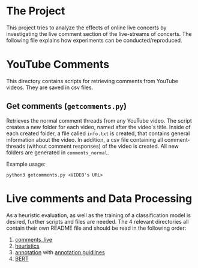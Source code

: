 # The Project
This project tries to analyze the effects of online live concerts by investigating the live comment section of the live-streams of concerts. The following file explains how experiments can be conducted/reproduced.

# YouTube Comments
This directory contains scripts for retrieving comments from YouTube videos. They are saved in csv files.

## Get comments (`getcomments.py`)
Retrieves the normal comment threads from any YouTube video. The script creates a new folder for each video, named after the video's title. 
Inside of each created folder, a file called `info.txt` is created, that contains general information about the video. In addition, a csv file containing all comment-threads (without comment responses) of the video is created. All new folders are generated in `comments_normal`.

Example usage:
```
python3 getcomments.py <VIDEO's URL>
```

# Live comments and Data Processing
As a heuristic evaluation, as well as the training of a classification model is desired, further scripts and files are needed. The 4 relevant directories all contain their own README file and should be read in the following order:

1. [comments_live](comments_live/comments_live_info.md)
2. [heuristics](heuristics/heuristics_info.md)
3. [annotation](annotation/annotation_info.md) with [annotation guidlines](annotation/Guidelines.pdf)
4. [BERT](BERT/bert_info.md)


